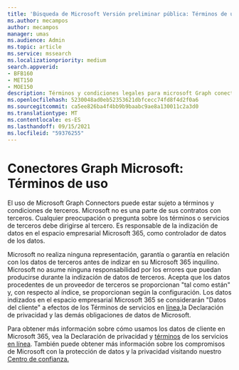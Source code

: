 ```yaml
---
title: 'Búsqueda de Microsoft Versión preliminar pública: Términos de uso'
ms.author: mecampos
author: mecampos
manager: umas
ms.audience: Admin
ms.topic: article
ms.service: mssearch
ms.localizationpriority: medium
search.appverid:
- BFB160
- MET150
- MOE150
description: Términos y condiciones legales para microsoft Graph conectores públicos para Búsqueda de Microsoft
ms.openlocfilehash: 5230048ad0eb52353621dbfcecc74fd8f4d2f0a6
ms.sourcegitcommit: ca5ee826ba4f4bb9b9baabc9ae8a130011c2a3d0
ms.translationtype: MT
ms.contentlocale: es-ES
ms.lasthandoff: 09/15/2021
ms.locfileid: "59376255"
---
```

<!---Previous ms.author: anfowler --->

# <a name="microsoft-graph-connectors-terms-of-use"></a>Conectores Graph Microsoft: Términos de uso

El uso de Microsoft Graph Connectors puede estar sujeto a términos y condiciones de terceros. Microsoft no es una parte de sus contratos con terceros. Cualquier preocupación o pregunta sobre los términos o servicios de terceros debe dirigirse al tercero. Es responsable de la indización de datos en el espacio empresarial Microsoft 365, como controlador de datos de los datos.

Microsoft no realiza ninguna representación, garantía o garantía en relación con los datos de terceros antes de indizar en su Microsoft 365 inquilino.  Microsoft no asume ninguna responsabilidad por los errores que puedan producirse durante la indización de datos de terceros.  Acepta que los datos procedentes de un proveedor de terceros se proporcionan "tal como están" y, con respecto al índice, se proporcionan según la configuración. Los datos indizados en el espacio empresarial Microsoft 365 se considerarán "Datos del [](https://privacy.microsoft.com/privacystatement)cliente" a efectos de los Términos de servicios en [línea,](http://www.microsoftvolumelicensing.com/Downloader.aspx?documenttype=OST&lang=English)la Declaración de privacidad y las demás obligaciones de datos de Microsoft.

Para obtener más información sobre cómo usamos los datos de cliente en Microsoft 365, vea la Declaración de privacidad y [términos](http://www.microsoftvolumelicensing.com/Downloader.aspx?documenttype=OST&lang=English) de los servicios [en línea](https://privacy.microsoft.com/privacystatement). También puede obtener más información sobre los compromisos de Microsoft con la protección de datos y la privacidad visitando nuestro [Centro de confianza.](https://www.microsoft.com/trust-center)
